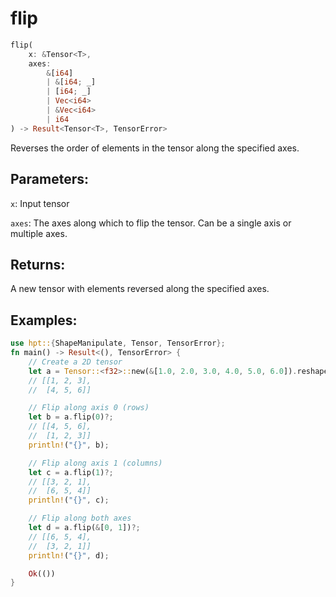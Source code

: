 # flip
```rust
flip(
    x: &Tensor<T>,
    axes: 
        &[i64]
        | &[i64; _]
        | [i64; _] 
        | Vec<i64> 
        | &Vec<i64>
        | i64
) -> Result<Tensor<T>, TensorError>
```
Reverses the order of elements in the tensor along the specified axes.

## Parameters:
`x`: Input tensor

`axes`: The axes along which to flip the tensor. Can be a single axis or multiple axes.

## Returns:
A new tensor with elements reversed along the specified axes.

## Examples:
```rust
use hpt::{ShapeManipulate, Tensor, TensorError};
fn main() -> Result<(), TensorError> {
    // Create a 2D tensor
    let a = Tensor::<f32>::new(&[1.0, 2.0, 3.0, 4.0, 5.0, 6.0]).reshape(&[2, 3])?;
    // [[1, 2, 3],
    //  [4, 5, 6]]

    // Flip along axis 0 (rows)
    let b = a.flip(0)?;
    // [[4, 5, 6],
    //  [1, 2, 3]]
    println!("{}", b);

    // Flip along axis 1 (columns)
    let c = a.flip(1)?;
    // [[3, 2, 1],
    //  [6, 5, 4]]
    println!("{}", c);

    // Flip along both axes
    let d = a.flip(&[0, 1])?;
    // [[6, 5, 4],
    //  [3, 2, 1]]
    println!("{}", d);

    Ok(())
}
```